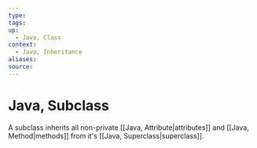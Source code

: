 ```yaml
---
type:
tags: 
up:
  - Java, Class
context:
  - Java, Inheritance
aliases:
source:
---
```


# Java, Subclass

A subclass inherits all non-private [[Java, Attribute|attributes]] and [[Java, Method|methods]] from it's [[Java, Superclass|superclass]].
